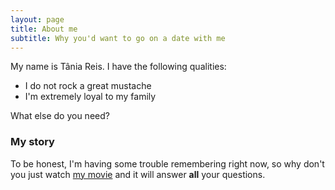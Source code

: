```yaml
---
layout: page
title: About me
subtitle: Why you'd want to go on a date with me
---
```


My name is Tânia Reis. I have the following qualities:

- I do not rock a great mustache
- I'm extremely loyal to my family

What else do you need?

### My story

To be honest, I'm having some trouble remembering right now, so why don't you just watch [my movie](https://en.wikipedia.org/wiki/The_Princess_Bride_%28film%29) and it will answer **all** your questions.
